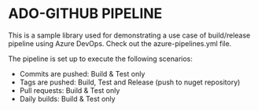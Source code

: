 # ADO-GITHUB PIPELINE

This is a sample library used for demonstrating a use case of build/release pipeline using Azure DevOps.
Check out the azure-pipelines.yml file.

The pipeline is set up to execute the following scenarios:

- Commits are pushed: Build & Test only
- Tags are pushed: Build, Test and Release (push to nuget repository)
- Pull requests: Build & Test only
- Daily builds: Build & Test only
